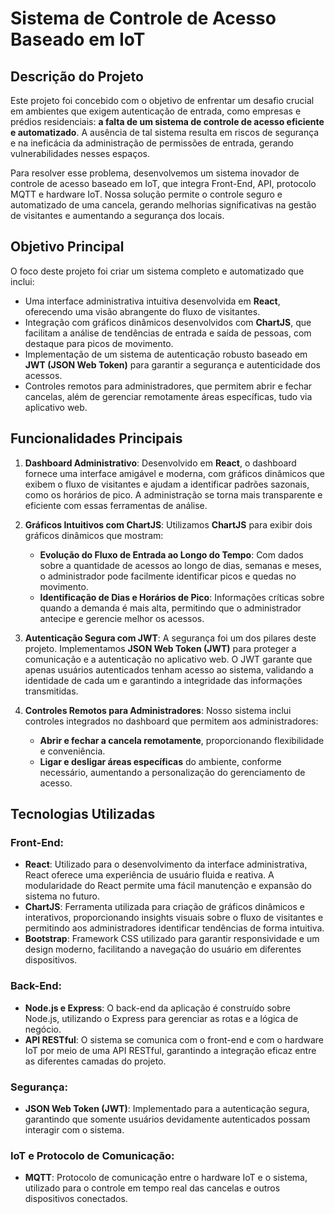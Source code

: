 # Sistema de Controle de Acesso Baseado em IoT

## Descrição do Projeto

Este projeto foi concebido com o objetivo de enfrentar um desafio crucial em ambientes que exigem autenticação de entrada, como empresas e prédios residenciais: **a falta de um sistema de controle de acesso eficiente e automatizado**. A ausência de tal sistema resulta em riscos de segurança e na ineficácia da administração de permissões de entrada, gerando vulnerabilidades nesses espaços.

Para resolver esse problema, desenvolvemos um sistema inovador de controle de acesso baseado em IoT, que integra Front-End, API, protocolo MQTT e hardware IoT. Nossa solução permite o controle seguro e automatizado de uma cancela, gerando melhorias significativas na gestão de visitantes e aumentando a segurança dos locais.

## Objetivo Principal

O foco deste projeto foi criar um sistema completo e automatizado que inclui:
- Uma interface administrativa intuitiva desenvolvida em **React**, oferecendo uma visão abrangente do fluxo de visitantes.
- Integração com gráficos dinâmicos desenvolvidos com **ChartJS**, que facilitam a análise de tendências de entrada e saída de pessoas, com destaque para picos de movimento.
- Implementação de um sistema de autenticação robusto baseado em **JWT (JSON Web Token)** para garantir a segurança e autenticidade dos acessos.
- Controles remotos para administradores, que permitem abrir e fechar cancelas, além de gerenciar remotamente áreas específicas, tudo via aplicativo web.

## Funcionalidades Principais

1. **Dashboard Administrativo**: Desenvolvido em **React**, o dashboard fornece uma interface amigável e moderna, com gráficos dinâmicos que exibem o fluxo de visitantes e ajudam a identificar padrões sazonais, como os horários de pico. A administração se torna mais transparente e eficiente com essas ferramentas de análise.

2. **Gráficos Intuitivos com ChartJS**: Utilizamos **ChartJS** para exibir dois gráficos dinâmicos que mostram:
    - **Evolução do Fluxo de Entrada ao Longo do Tempo**: Com dados sobre a quantidade de acessos ao longo de dias, semanas e meses, o administrador pode facilmente identificar picos e quedas no movimento.
    - **Identificação de Dias e Horários de Pico**: Informações críticas sobre quando a demanda é mais alta, permitindo que o administrador antecipe e gerencie melhor os acessos.

3. **Autenticação Segura com JWT**: A segurança foi um dos pilares deste projeto. Implementamos **JSON Web Token (JWT)** para proteger a comunicação e a autenticação no aplicativo web. O JWT garante que apenas usuários autenticados tenham acesso ao sistema, validando a identidade de cada um e garantindo a integridade das informações transmitidas.

4. **Controles Remotos para Administradores**: Nosso sistema inclui controles integrados no dashboard que permitem aos administradores:
    - **Abrir e fechar a cancela remotamente**, proporcionando flexibilidade e conveniência.
    - **Ligar e desligar áreas específicas** do ambiente, conforme necessário, aumentando a personalização do gerenciamento de acesso.

## Tecnologias Utilizadas

### Front-End:
- **React**: Utilizado para o desenvolvimento da interface administrativa, React oferece uma experiência de usuário fluida e reativa. A modularidade do React permite uma fácil manutenção e expansão do sistema no futuro.
- **ChartJS**: Ferramenta utilizada para criação de gráficos dinâmicos e interativos, proporcionando insights visuais sobre o fluxo de visitantes e permitindo aos administradores identificar tendências de forma intuitiva.
- **Bootstrap**: Framework CSS utilizado para garantir responsividade e um design moderno, facilitando a navegação do usuário em diferentes dispositivos.

### Back-End:
- **Node.js e Express**: O back-end da aplicação é construído sobre Node.js, utilizando o Express para gerenciar as rotas e a lógica de negócio.
- **API RESTful**: O sistema se comunica com o front-end e com o hardware IoT por meio de uma API RESTful, garantindo a integração eficaz entre as diferentes camadas do projeto.

### Segurança:
- **JSON Web Token (JWT)**: Implementado para a autenticação segura, garantindo que somente usuários devidamente autenticados possam interagir com o sistema.

### IoT e Protocolo de Comunicação:
- **MQTT**: Protocolo de comunicação entre o hardware IoT e o sistema, utilizado para o controle em tempo real das cancelas e outros dispositivos conectados.
